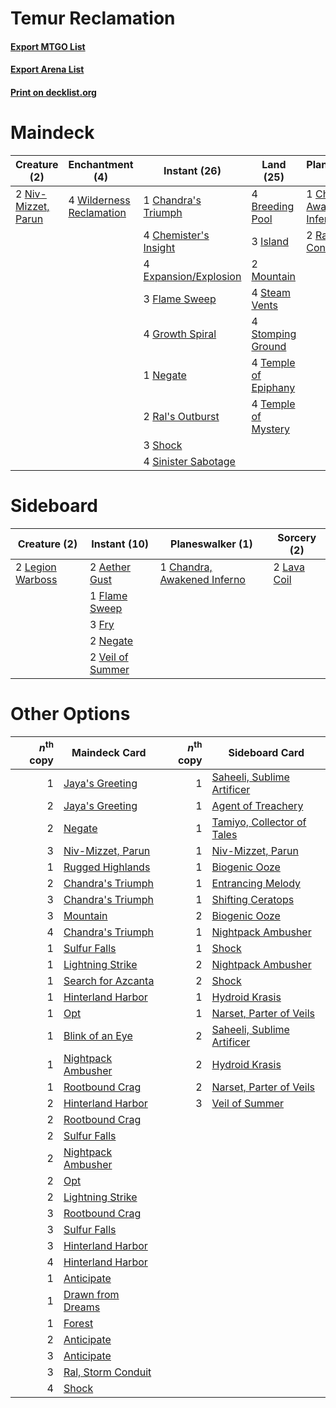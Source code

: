 # Temur Reclamation

#### [Export MTGO List](../collection/Temur%20Reclamation/Temur%20Reclamation.txt)
#### [Export Arena List](../collection/Temur%20Reclamation/Temur%20Reclamation_arena.txt)
#### [Print on decklist.org](http://decklist.org/?deckmain=4%09Breeding%20Pool%0A1%09Chandra's%20Triumph%0A1%09Chandra,%20Awakened%20Inferno%0A4%09Chemister's%20Insight%0A4%09Expansion/Explosion%0A3%09Flame%20Sweep%0A4%09Growth%20Spiral%0A3%09Island%0A2%09Mountain%0A1%09Negate%0A2%09Niv-Mizzet,%20Parun%0A2%09Ral's%20Outburst%0A2%09Ral,%20Storm%20Conduit%0A3%09Shock%0A4%09Sinister%20Sabotage%0A4%09Steam%20Vents%0A4%09Stomping%20Ground%0A4%09Temple%20of%20Epiphany%0A4%09Temple%20of%20Mystery%0A4%09Wilderness%20Reclamation&deckside=2%09Aether%20Gust%0A1%09Chandra,%20Awakened%20Inferno%0A1%09Flame%20Sweep%0A3%09Fry%0A2%09Lava%20Coil%0A2%09Legion%20Warboss%0A2%09Negate%0A2%09Veil%20of%20Summer)
# Maindeck

|                                         Creature (2)                                         |                                          Enchantment (4)                                          |                                          Instant (26)                                          |                                           Land (25)                                           |                                           Planeswalker (3)                                           |
|----------------------------------------------------------------------------------------------|---------------------------------------------------------------------------------------------------|------------------------------------------------------------------------------------------------|-----------------------------------------------------------------------------------------------|------------------------------------------------------------------------------------------------------|
|2 [Niv-Mizzet, Parun](http://gatherer.wizards.com/Pages/Card/Details.aspx?multiverseid=452942)|4 [Wilderness Reclamation](http://gatherer.wizards.com/Pages/Card/Details.aspx?multiverseid=457293)|1 [Chandra's Triumph](http://gatherer.wizards.com/Pages/Card/Details.aspx?multiverseid=461048)  |4 [Breeding Pool](http://gatherer.wizards.com/Pages/Card/Details.aspx?multiverseid=97088)      |1 [Chandra, Awakened Inferno](http://gatherer.wizards.com/Pages/Card/Details.aspx?multiverseid=466881)|
|                                                                                              |                                                                                                   |4 [Chemister's Insight](http://gatherer.wizards.com/Pages/Card/Details.aspx?multiverseid=452782)|3 [Island](http://gatherer.wizards.com/Pages/Card/Details.aspx?multiverseid=439857)            |2 [Ral, Storm Conduit](http://gatherer.wizards.com/Pages/Card/Details.aspx?multiverseid=461138)       |
|                                                                                              |                                                                                                   |4 [Expansion/Explosion](http://gatherer.wizards.com/Pages/Card/Details.aspx?multiverseid=452974)|2 [Mountain](http://gatherer.wizards.com/Pages/Card/Details.aspx?multiverseid=439859)          |                                                                                                      |
|                                                                                              |                                                                                                   |3 [Flame Sweep](http://gatherer.wizards.com/Pages/Card/Details.aspx?multiverseid=466893)        |4 [Steam Vents](http://gatherer.wizards.com/Pages/Card/Details.aspx?multiverseid=405109)       |                                                                                                      |
|                                                                                              |                                                                                                   |4 [Growth Spiral](http://gatherer.wizards.com/Pages/Card/Details.aspx?multiverseid=457322)      |4 [Stomping Ground](http://gatherer.wizards.com/Pages/Card/Details.aspx?multiverseid=405110)   |                                                                                                      |
|                                                                                              |                                                                                                   |1 [Negate](http://gatherer.wizards.com/Pages/Card/Details.aspx?multiverseid=423707)             |4 [Temple of Epiphany](http://gatherer.wizards.com/Pages/Card/Details.aspx?multiverseid=442808)|                                                                                                      |
|                                                                                              |                                                                                                   |2 [Ral's Outburst](http://gatherer.wizards.com/Pages/Card/Details.aspx?multiverseid=461139)     |4 [Temple of Mystery](http://gatherer.wizards.com/Pages/Card/Details.aspx?multiverseid=373571) |                                                                                                      |
|                                                                                              |                                                                                                   |3 [Shock](http://gatherer.wizards.com/Pages/Card/Details.aspx?multiverseid=129732)              |                                                                                               |                                                                                                      |
|                                                                                              |                                                                                                   |4 [Sinister Sabotage](http://gatherer.wizards.com/Pages/Card/Details.aspx?multiverseid=452804)  |                                                                                               |                                                                                                      |


# Sideboard

|                                       Creature (2)                                        |                                       Instant (10)                                        |                                           Planeswalker (1)                                           |                                     Sorcery (2)                                      |
|-------------------------------------------------------------------------------------------|-------------------------------------------------------------------------------------------|------------------------------------------------------------------------------------------------------|--------------------------------------------------------------------------------------|
|2 [Legion Warboss](http://gatherer.wizards.com/Pages/Card/Details.aspx?multiverseid=452859)|2 [Aether Gust](http://gatherer.wizards.com/Pages/Card/Details.aspx?multiverseid=466796)   |1 [Chandra, Awakened Inferno](http://gatherer.wizards.com/Pages/Card/Details.aspx?multiverseid=466881)|2 [Lava Coil](http://gatherer.wizards.com/Pages/Card/Details.aspx?multiverseid=452858)|
|                                                                                           |1 [Flame Sweep](http://gatherer.wizards.com/Pages/Card/Details.aspx?multiverseid=466893)   |                                                                                                      |                                                                                      |
|                                                                                           |3 [Fry](http://gatherer.wizards.com/Pages/Card/Details.aspx?multiverseid=466894)           |                                                                                                      |                                                                                      |
|                                                                                           |2 [Negate](http://gatherer.wizards.com/Pages/Card/Details.aspx?multiverseid=423707)        |                                                                                                      |                                                                                      |
|                                                                                           |2 [Veil of Summer](http://gatherer.wizards.com/Pages/Card/Details.aspx?multiverseid=466952)|                                                                                                      |                                                                                      |


# Other Options

|*n*<sup>th</sup> copy|                                        Maindeck Card                                        |*n*<sup>th</sup> copy|                                           Sideboard Card                                            |
|--------------------:|---------------------------------------------------------------------------------------------|--------------------:|-----------------------------------------------------------------------------------------------------|
|                    1|[Jaya's Greeting](http://gatherer.wizards.com/Pages/Card/Details.aspx?multiverseid=461063)   |                    1|[Saheeli, Sublime Artificer](http://gatherer.wizards.com/Pages/Card/Details.aspx?multiverseid=461161)|
|                    2|[Jaya's Greeting](http://gatherer.wizards.com/Pages/Card/Details.aspx?multiverseid=461063)   |                    1|[Agent of Treachery](http://gatherer.wizards.com/Pages/Card/Details.aspx?multiverseid=466797)        |
|                    2|[Negate](http://gatherer.wizards.com/Pages/Card/Details.aspx?multiverseid=423707)            |                    1|[Tamiyo, Collector of Tales](http://gatherer.wizards.com/Pages/Card/Details.aspx?multiverseid=461147)|
|                    3|[Niv-Mizzet, Parun](http://gatherer.wizards.com/Pages/Card/Details.aspx?multiverseid=452942) |                    1|[Niv-Mizzet, Parun](http://gatherer.wizards.com/Pages/Card/Details.aspx?multiverseid=452942)         |
|                    1|[Rugged Highlands](http://gatherer.wizards.com/Pages/Card/Details.aspx?multiverseid=420935)  |                    1|[Biogenic Ooze](http://gatherer.wizards.com/Pages/Card/Details.aspx?multiverseid=457266)             |
|                    2|[Chandra's Triumph](http://gatherer.wizards.com/Pages/Card/Details.aspx?multiverseid=461048) |                    1|[Entrancing Melody](http://gatherer.wizards.com/Pages/Card/Details.aspx?multiverseid=435207)         |
|                    3|[Chandra's Triumph](http://gatherer.wizards.com/Pages/Card/Details.aspx?multiverseid=461048) |                    1|[Shifting Ceratops](http://gatherer.wizards.com/Pages/Card/Details.aspx?multiverseid=466948)         |
|                    3|[Mountain](http://gatherer.wizards.com/Pages/Card/Details.aspx?multiverseid=439859)          |                    2|[Biogenic Ooze](http://gatherer.wizards.com/Pages/Card/Details.aspx?multiverseid=457266)             |
|                    4|[Chandra's Triumph](http://gatherer.wizards.com/Pages/Card/Details.aspx?multiverseid=461048) |                    1|[Nightpack Ambusher](http://gatherer.wizards.com/Pages/Card/Details.aspx?multiverseid=466939)        |
|                    1|[Sulfur Falls](http://gatherer.wizards.com/Pages/Card/Details.aspx?multiverseid=443135)      |                    1|[Shock](http://gatherer.wizards.com/Pages/Card/Details.aspx?multiverseid=129732)                     |
|                    1|[Lightning Strike](http://gatherer.wizards.com/Pages/Card/Details.aspx?multiverseid=383299)  |                    2|[Nightpack Ambusher](http://gatherer.wizards.com/Pages/Card/Details.aspx?multiverseid=466939)        |
|                    1|[Search for Azcanta](http://gatherer.wizards.com/Pages/Card/Details.aspx?multiverseid=435226)|                    2|[Shock](http://gatherer.wizards.com/Pages/Card/Details.aspx?multiverseid=129732)                     |
|                    1|[Hinterland Harbor](http://gatherer.wizards.com/Pages/Card/Details.aspx?multiverseid=443128) |                    1|[Hydroid Krasis](http://gatherer.wizards.com/Pages/Card/Details.aspx?multiverseid=457327)            |
|                    1|[Opt](http://gatherer.wizards.com/Pages/Card/Details.aspx?multiverseid=442948)               |                    1|[Narset, Parter of Veils](http://gatherer.wizards.com/Pages/Card/Details.aspx?multiverseid=460988)   |
|                    1|[Blink of an Eye](http://gatherer.wizards.com/Pages/Card/Details.aspx?multiverseid=442934)   |                    2|[Saheeli, Sublime Artificer](http://gatherer.wizards.com/Pages/Card/Details.aspx?multiverseid=461161)|
|                    1|[Nightpack Ambusher](http://gatherer.wizards.com/Pages/Card/Details.aspx?multiverseid=466939)|                    2|[Hydroid Krasis](http://gatherer.wizards.com/Pages/Card/Details.aspx?multiverseid=457327)            |
|                    1|[Rootbound Crag](http://gatherer.wizards.com/Pages/Card/Details.aspx?multiverseid=420934)    |                    2|[Narset, Parter of Veils](http://gatherer.wizards.com/Pages/Card/Details.aspx?multiverseid=460988)   |
|                    2|[Hinterland Harbor](http://gatherer.wizards.com/Pages/Card/Details.aspx?multiverseid=443128) |                    3|[Veil of Summer](http://gatherer.wizards.com/Pages/Card/Details.aspx?multiverseid=466952)            |
|                    2|[Rootbound Crag](http://gatherer.wizards.com/Pages/Card/Details.aspx?multiverseid=420934)    |                     |                                                                                                     |
|                    2|[Sulfur Falls](http://gatherer.wizards.com/Pages/Card/Details.aspx?multiverseid=443135)      |                     |                                                                                                     |
|                    2|[Nightpack Ambusher](http://gatherer.wizards.com/Pages/Card/Details.aspx?multiverseid=466939)|                     |                                                                                                     |
|                    2|[Opt](http://gatherer.wizards.com/Pages/Card/Details.aspx?multiverseid=442948)               |                     |                                                                                                     |
|                    2|[Lightning Strike](http://gatherer.wizards.com/Pages/Card/Details.aspx?multiverseid=383299)  |                     |                                                                                                     |
|                    3|[Rootbound Crag](http://gatherer.wizards.com/Pages/Card/Details.aspx?multiverseid=420934)    |                     |                                                                                                     |
|                    3|[Sulfur Falls](http://gatherer.wizards.com/Pages/Card/Details.aspx?multiverseid=443135)      |                     |                                                                                                     |
|                    3|[Hinterland Harbor](http://gatherer.wizards.com/Pages/Card/Details.aspx?multiverseid=443128) |                     |                                                                                                     |
|                    4|[Hinterland Harbor](http://gatherer.wizards.com/Pages/Card/Details.aspx?multiverseid=443128) |                     |                                                                                                     |
|                    1|[Anticipate](http://gatherer.wizards.com/Pages/Card/Details.aspx?multiverseid=401813)        |                     |                                                                                                     |
|                    1|[Drawn from Dreams](http://gatherer.wizards.com/Pages/Card/Details.aspx?multiverseid=466810) |                     |                                                                                                     |
|                    1|[Forest](http://gatherer.wizards.com/Pages/Card/Details.aspx?multiverseid=439860)            |                     |                                                                                                     |
|                    2|[Anticipate](http://gatherer.wizards.com/Pages/Card/Details.aspx?multiverseid=401813)        |                     |                                                                                                     |
|                    3|[Anticipate](http://gatherer.wizards.com/Pages/Card/Details.aspx?multiverseid=401813)        |                     |                                                                                                     |
|                    3|[Ral, Storm Conduit](http://gatherer.wizards.com/Pages/Card/Details.aspx?multiverseid=461138)|                     |                                                                                                     |
|                    4|[Shock](http://gatherer.wizards.com/Pages/Card/Details.aspx?multiverseid=129732)             |                     |                                                                                                     |


